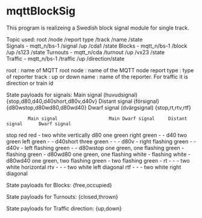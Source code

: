 # mqttBlockSig
This program is realizeing a Swedish block signal module for single track.

Topic used:
            root  /node /report type  /track  /name     /state	
Signals   - mqtt_n/bs-1 /signal       /up     /cda1     /state
Blocks    - mqtt_n/bs-1 /block        /up     /s123     /state
Turnouts  - mqtt_n/cda  /turnout      /up     /vx23     /state	
Traffic   - mqtt_n/bs-1 /traffic      /up     /direction/state	

root        : name of MQTT root
node        : name of the MQTT node
report type : type of reporter
track       : up or down
name        : name of the reporter. For traffic it is direction or train id

State payloads for signals:
Main signal (huvudsignal)   {stop,d80,d40,d40short,d80v,d40v}
Distant signal (försignal)	{d80wstop,d80wd80,d80wd40}
Dwarf signal (dvärgsignal)	{stop,rt,rtv,rtf}

            Main signal                   Main Dwarf signal     Distant signal      Dwarf signal
stop	      red	                          red	                  -	                  two white vertically
d80	        one green                     right green	          -	                  -
d40	        two green	                    left green	          -	                  -
d40short	  three green	                  -	                    -	                  -
d80v        -	                            right flashing green  -	                  -
d40v	      -	                            left flashing green	  -	                  -
d80wstop	  one green, one flashing green	-	                    flashing green	    -
d80wd80	    one green, one flashing white	-	                    flashing white	    -
d80wd40	    one green, two flashing green	-	                    two flashing green	-
rt	        -	                            -	                    -	                  two white horizontal
rtv	        -	                            -	                    -	                  two white left diagonal
rtf	        -	                            -	                    -	                  two white right diagonal


State payloads for Blocks:
{free,occupied}

State payloads for Turnouts:
{closed,thrown}

State payloads for Traffic direction:
{up,down}
